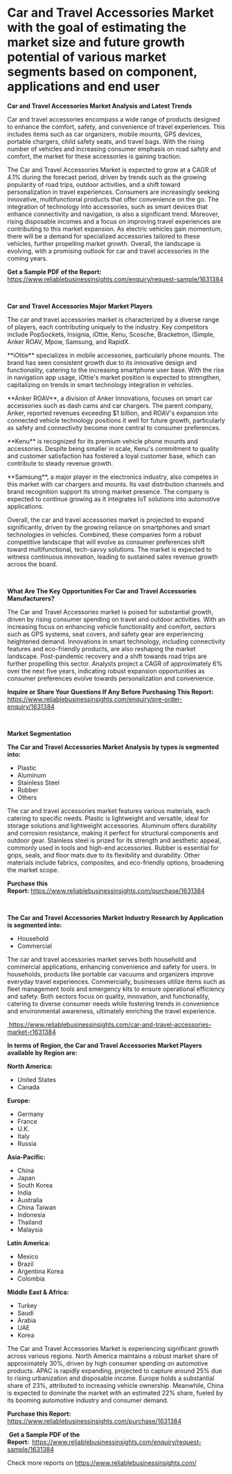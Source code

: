 <p><h1>Car and Travel Accessories Market with the goal of estimating the market size and future growth potential of various market segments based on component, applications and end user</h1></p><p><strong>Car and Travel Accessories Market Analysis and Latest Trends</strong></p>
<p><p>Car and travel accessories encompass a wide range of products designed to enhance the comfort, safety, and convenience of travel experiences. This includes items such as car organizers, mobile mounts, GPS devices, portable chargers, child safety seats, and travel bags. With the rising number of vehicles and increasing consumer emphasis on road safety and comfort, the market for these accessories is gaining traction.</p><p>The Car and Travel Accessories Market is expected to grow at a CAGR of 4.1% during the forecast period, driven by trends such as the growing popularity of road trips, outdoor activities, and a shift toward personalization in travel experiences. Consumers are increasingly seeking innovative, multifunctional products that offer convenience on the go. The integration of technology into accessories, such as smart devices that enhance connectivity and navigation, is also a significant trend. Moreover, rising disposable incomes and a focus on improving travel experiences are contributing to this market expansion. As electric vehicles gain momentum, there will be a demand for specialized accessories tailored to these vehicles, further propelling market growth. Overall, the landscape is evolving, with a promising outlook for car and travel accessories in the coming years.</p></p>
<p><strong>Get a Sample PDF of the Report:&nbsp;</strong> <a href="https://www.reliablebusinessinsights.com/enquiry/request-sample/1631384?utm_campaign=2789&utm_medium=2&utm_source=Github&utm_content=ia&utm_term=05042025&utm_id=car-and-travel-accessories">https://www.reliablebusinessinsights.com/enquiry/request-sample/1631384</a></p>
<p>&nbsp;</p>
<p><strong>Car and Travel Accessories Major Market Players</strong></p>
<p><p>The car and travel accessories market is characterized by a diverse range of players, each contributing uniquely to the industry. Key competitors include PopSockets, Insignia, iOttie, Kenu, Scosche, Bracketron, iSimple, Anker ROAV, Mpow, Samsung, and RapidX. </p><p>**iOttie** specializes in mobile accessories, particularly phone mounts. The brand has seen consistent growth due to its innovative design and functionality, catering to the increasing smartphone user base. With the rise in navigation app usage, iOttie's market position is expected to strengthen, capitalizing on trends in smart technology integration in vehicles.</p><p>**Anker ROAV**, a division of Anker Innovations, focuses on smart car accessories such as dash cams and car chargers. The parent company, Anker, reported revenues exceeding $1 billion, and ROAV's expansion into connected vehicle technology positions it well for future growth, particularly as safety and connectivity become more central to consumer preferences.</p><p>**Kenu** is recognized for its premium vehicle phone mounts and accessories. Despite being smaller in scale, Kenu's commitment to quality and customer satisfaction has fostered a loyal customer base, which can contribute to steady revenue growth.</p><p>**Samsung**, a major player in the electronics industry, also competes in this market with car chargers and mounts. Its vast distribution channels and brand recognition support its strong market presence. The company is expected to continue growing as it integrates IoT solutions into automotive applications.</p><p>Overall, the car and travel accessories market is projected to expand significantly, driven by the growing reliance on smartphones and smart technologies in vehicles. Combined, these companies form a robust competitive landscape that will evolve as consumer preferences shift toward multifunctional, tech-savvy solutions. The market is expected to witness continuous innovation, leading to sustained sales revenue growth across the board.</p></p>
<p>&nbsp;</p>
<p><strong>What Are The Key Opportunities For Car and Travel Accessories Manufacturers?</strong></p>
<p><p>The Car and Travel Accessories market is poised for substantial growth, driven by rising consumer spending on travel and outdoor activities. With an increasing focus on enhancing vehicle functionality and comfort, sectors such as GPS systems, seat covers, and safety gear are experiencing heightened demand. Innovations in smart technology, including connectivity features and eco-friendly products, are also reshaping the market landscape. Post-pandemic recovery and a shift towards road trips are further propelling this sector. Analysts project a CAGR of approximately 6% over the next five years, indicating robust expansion opportunities as consumer preferences evolve towards personalization and convenience.</p></p>
<p><strong>Inquire or Share Your Questions If Any Before Purchasing This Report:</strong> <a href="https://www.reliablebusinessinsights.com/enquiry/pre-order-enquiry/1631384?utm_campaign=2789&utm_medium=2&utm_source=Github&utm_content=ia&utm_term=05042025&utm_id=car-and-travel-accessories">https://www.reliablebusinessinsights.com/enquiry/pre-order-enquiry/1631384</a></p>
<p>&nbsp;</p>
<p><strong>Market Segmentation</strong></p>
<p><strong>The Car and Travel Accessories Market Analysis by types is segmented into:</strong></p>
<p><ul><li>Plastic</li><li>Aluminum</li><li>Stainless Steel</li><li>Rubber</li><li>Others</li></ul></p>
<p><p>The car and travel accessories market features various materials, each catering to specific needs. Plastic is lightweight and versatile, ideal for storage solutions and lightweight accessories. Aluminum offers durability and corrosion resistance, making it perfect for structural components and outdoor gear. Stainless steel is prized for its strength and aesthetic appeal, commonly used in tools and high-end accessories. Rubber is essential for grips, seals, and floor mats due to its flexibility and durability. Other materials include fabrics, composites, and eco-friendly options, broadening the market scope.</p></p>
<p><strong>Purchase this Report:&nbsp;</strong><a href="https://www.reliablebusinessinsights.com/purchase/1631384?utm_campaign=2789&utm_medium=2&utm_source=Github&utm_content=ia&utm_term=05042025&utm_id=car-and-travel-accessories">https://www.reliablebusinessinsights.com/purchase/1631384</a></p>
<p>&nbsp;</p>
<p><strong>The Car and Travel Accessories Market Industry Research by Application is segmented into:</strong></p>
<p><ul><li>Household</li><li>Commercial</li></ul></p>
<p><p>The car and travel accessories market serves both household and commercial applications, enhancing convenience and safety for users. In households, products like portable car vacuums and organizers improve everyday travel experiences. Commercially, businesses utilize items such as fleet management tools and emergency kits to ensure operational efficiency and safety. Both sectors focus on quality, innovation, and functionality, catering to diverse consumer needs while fostering trends in convenience and environmental awareness, ultimately enriching the travel experience.</p></p>
<p><a href="https://www.reliablebusinessinsights.com/car-and-travel-accessories-market-r1631384?utm_campaign=2789&utm_medium=2&utm_source=Github&utm_content=ia&utm_term=05042025&utm_id=car-and-travel-accessories">&nbsp;https://www.reliablebusinessinsights.com/car-and-travel-accessories-market-r1631384</a></p>
<p><strong>In terms of Region, the Car and Travel Accessories Market Players available by Region are:</strong></p>
<p>
    <p> <strong> North America: </strong>
        <ul>
            <li>United States</li>
            <li>Canada</li>
        </ul>
        </p> 
    <p> <strong> Europe: </strong>
        <ul>
            <li>Germany</li>
            <li>France</li>
            <li>U.K.</li>
            <li>Italy</li>
            <li>Russia</li>
        </ul>
        </p> 
    <p> <strong> Asia-Pacific: </strong>
        <ul>
            <li>China</li>
            <li>Japan</li>
            <li>South Korea</li>
            <li>India</li>
            <li>Australia</li>
            <li>China Taiwan</li>
            <li>Indonesia</li>
            <li>Thailand</li>
            <li>Malaysia</li>
        </ul>
        </p> 
    <p> <strong> Latin America: </strong>
        <ul>
            <li>Mexico</li>
            <li>Brazil</li>
            <li>Argentina Korea</li>
            <li>Colombia</li>
        </ul>
        </p> 
    <p> <strong> Middle East & Africa: </strong>
        <ul>
            <li>Turkey</li>
            <li>Saudi</li>
            <li>Arabia</li>
            <li>UAE</li>
            <li>Korea</li>
        </ul>
    </p>
    </p>
<p><p>The Car and Travel Accessories Market is experiencing significant growth across various regions. North America maintains a robust market share of approximately 30%, driven by high consumer spending on automotive products. APAC is rapidly expanding, projected to capture around 25% due to rising urbanization and disposable income. Europe holds a substantial share of 23%, attributed to increasing vehicle ownership. Meanwhile, China is expected to dominate the market with an estimated 22% share, fueled by its booming automotive industry and consumer demand.</p></p>
<p><strong>Purchase this Report: </strong><a href="https://www.reliablebusinessinsights.com/purchase/1631384?utm_campaign=2789&utm_medium=2&utm_source=Github&utm_content=ia&utm_term=05042025&utm_id=car-and-travel-accessories">https://www.reliablebusinessinsights.com/purchase/1631384</a></p>
<p>&nbsp;<strong>Get a Sample PDF of the Report:&nbsp;&nbsp;</strong><a href="https://www.reliablebusinessinsights.com/enquiry/request-sample/1631384?utm_campaign=2789&utm_medium=2&utm_source=Github&utm_content=ia&utm_term=05042025&utm_id=car-and-travel-accessories">https://www.reliablebusinessinsights.com/enquiry/request-sample/1631384</a></p>
<p><strong></strong></p>
<p>Check more reports on <a href="https://www.reliablebusinessinsights.com/?utm_campaign=2789&utm_medium=2&utm_source=Github&utm_content=ia&utm_term=05042025&utm_id=car-and-travel-accessories">https://www.reliablebusinessinsights.com/</a></p>